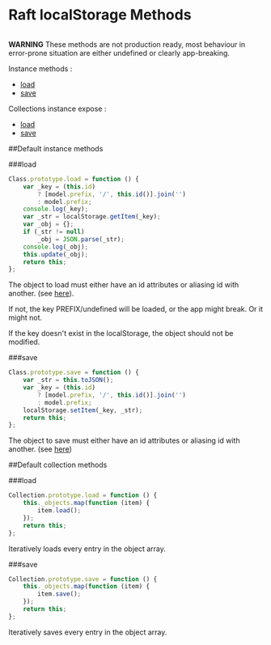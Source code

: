 # Raft localStorage Methods
```javascript

```

**WARNING**
These methods are not production ready, most behaviour in error-prone situation are either undefined or clearly app-breaking.

Instance methods :

- [load](#load)
- [save](#save)

Collections instance expose :

- [load](#load-1)
- [save](#save-1)

##Default instance methods

###load
```javascript
Class.prototype.load = function () {
	var _key = (this.id)
		? [model.prefix, '/', this.id()].join('')
		: model.prefix;
	console.log(_key);
	var _str = localStorage.getItem(_key);
	var _obj = {};
	if (_str != null)
		_obj = JSON.parse(_str);
	console.log(_obj);
	this.update(_obj);
	return this;
};
```

The object to load must either have an id attributes or aliasing id with another. (see [here](https://github.com/Kallikrein/raft/blob/master/docs/MODEL.md#id)).

If not, the key PREFIX/undefined will be loaded, or the app might break. Or it might not.

If the key doesn't exist in the localStorage, the object should not be modified.

###save
```javascript
Class.prototype.save = function () {
	var _str = this.toJSON();
	var _key = (this.id)
		? [model.prefix, '/', this.id()].join('')
		: model.prefix;
	localStorage.setItem(_key, _str);
	return this;
};
```
The object to save must either have an id attributes or aliasing id with another. (see [here](https://github.com/Kallikrein/raft/blob/master/docs/MODEL.md#id))

##Default collection methods

###load
```javascript
Collection.prototype.load = function () {
	this._objects.map(function (item) {
		item.load();
	});
	return this;
};
```
Iteratively loads every entry in the object array.

###save
```javascript
Collection.prototype.save = function () {
	this._objects.map(function (item) {
		item.save();
	});
	return this;
};
```
Iteratively saves every entry in the object array.